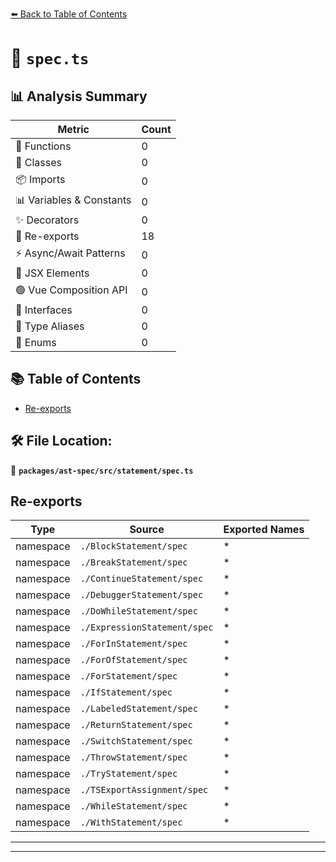 [⬅️ Back to Table of Contents](../../../../index.md)

# 📄 `spec.ts`

## 📊 Analysis Summary

| Metric | Count |
|--------|-------|
| 🔧 Functions | 0 |
| 🧱 Classes | 0 |
| 📦 Imports | 0 |
| 📊 Variables & Constants | 0 |
| ✨ Decorators | 0 |
| 🔄 Re-exports | 18 |
| ⚡ Async/Await Patterns | 0 |
| 💠 JSX Elements | 0 |
| 🟢 Vue Composition API | 0 |
| 📐 Interfaces | 0 |
| 📑 Type Aliases | 0 |
| 🎯 Enums | 0 |

## 📚 Table of Contents

- [Re-exports](#re-exports)

## 🛠️ File Location:
📂 **`packages/ast-spec/src/statement/spec.ts`**

## Re-exports

| Type | Source | Exported Names |
|------|--------|----------------|
| namespace | `./BlockStatement/spec` | * |
| namespace | `./BreakStatement/spec` | * |
| namespace | `./ContinueStatement/spec` | * |
| namespace | `./DebuggerStatement/spec` | * |
| namespace | `./DoWhileStatement/spec` | * |
| namespace | `./ExpressionStatement/spec` | * |
| namespace | `./ForInStatement/spec` | * |
| namespace | `./ForOfStatement/spec` | * |
| namespace | `./ForStatement/spec` | * |
| namespace | `./IfStatement/spec` | * |
| namespace | `./LabeledStatement/spec` | * |
| namespace | `./ReturnStatement/spec` | * |
| namespace | `./SwitchStatement/spec` | * |
| namespace | `./ThrowStatement/spec` | * |
| namespace | `./TryStatement/spec` | * |
| namespace | `./TSExportAssignment/spec` | * |
| namespace | `./WhileStatement/spec` | * |
| namespace | `./WithStatement/spec` | * |


---


---